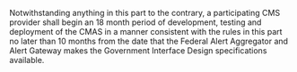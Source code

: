 Notwithstanding anything in this part to the contrary, a participating CMS provider shall begin an 18 month period of development, testing and deployment of the CMAS in a manner consistent with the rules in this part no later than 10 months from the date that the Federal Alert Aggregator and Alert Gateway makes the Government Interface Design specifications available.

